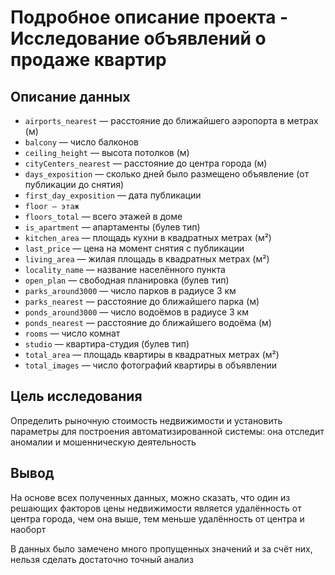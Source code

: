 # Подробное описание проекта - Исследование объявлений о продаже квартир

## Описание данных

  * `airports_nearest` — расстояние до ближайшего аэропорта в метрах (м)
  * `balcony` — число балконов
  * `ceiling_height` — высота потолков (м)
  * `cityCenters_nearest` — расстояние до центра города (м)
  * `days_exposition` — сколько дней было размещено объявление (от публикации до снятия)
  * `first_day_exposition` — дата публикации
  * `floor — этаж`
  * `floors_total` — всего этажей в доме
  * `is_apartment` — апартаменты (булев тип)
  * `kitchen_area` — площадь кухни в квадратных метрах (м²)
  * `last_price` — цена на момент снятия с публикации
  * `living_area` — жилая площадь в квадратных метрах (м²)
  * `locality_name` — название населённого пункта
  * `open_plan` — свободная планировка (булев тип)
  * `parks_around3000` — число парков в радиусе 3 км
  * `parks_nearest` — расстояние до ближайшего парка (м)
  * `ponds_around3000` — число водоёмов в радиусе 3 км
  * `ponds_nearest` — расстояние до ближайшего водоёма (м)
  * `rooms` — число комнат
  * `studio` — квартира-студия (булев тип)
  * `total_area` — площадь квартиры в квадратных метрах (м²)
  * `total_images` — число фотографий квартиры в объявлении

## Цель исследования

Определить рыночную стоимость недвижимости и установить параметры для построения автоматизированной системы: она отследит аномалии и мошенническую деятельность

## Вывод

На основе всех полученных данных, можно сказать, что один из решающих факторов цены недвижимости является удалённость от центра города, чем она выше, тем меньше удалённость от центра и наоборт

В данных было замечено много пропущенных значений и за счёт них, нельзя сделать достаточно точный анализ
